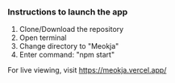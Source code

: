 
### Instructions to launch the app

1. Clone/Download the repository
2. Open terminal
3. Change directory to "Meokja"
4. Enter command: "npm start"


For live viewing, visit https://meokja.vercel.app/


